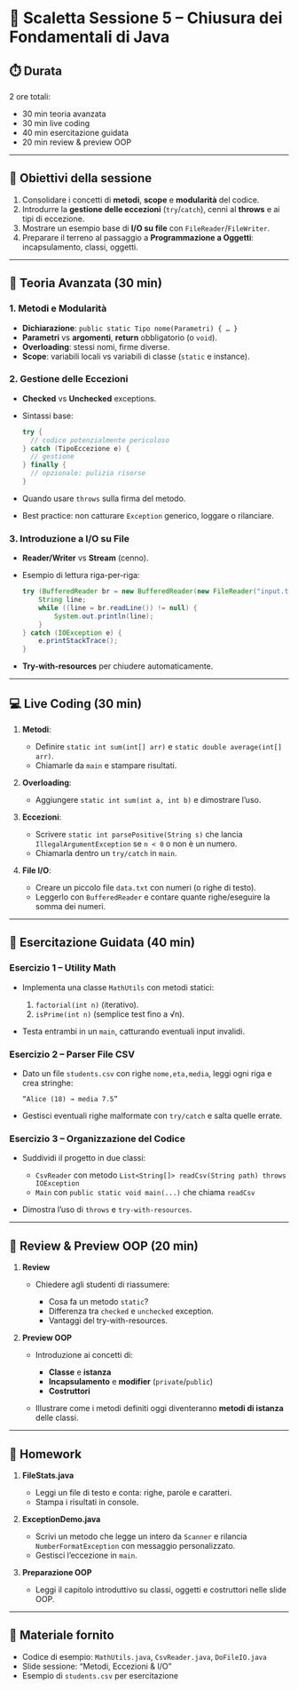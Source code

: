# 📄 Scaletta Sessione 5 – Chiusura dei Fondamentali di Java

## ⏱️ Durata

2 ore totali:

* 30 min teoria avanzata
* 30 min live coding
* 40 min esercitazione guidata
* 20 min review & preview OOP

---

## 🎯 Obiettivi della sessione

1. Consolidare i concetti di **metodi**, **scope** e **modularità** del codice.
2. Introdurre la **gestione delle eccezioni** (`try`/`catch`), cenni al **throws** e ai tipi di eccezione.
3. Mostrare un esempio base di **I/O su file** con `FileReader`/`FileWriter`.
4. Preparare il terreno al passaggio a **Programmazione a Oggetti**: incapsulamento, classi, oggetti.

---

## 🧠 Teoria Avanzata (30 min)

### 1. Metodi e Modularità

* **Dichiarazione**: `public static Tipo nome(Parametri) { … }`
* **Parametri** vs **argomenti**, **return** obbligatorio (o `void`).
* **Overloading**: stessi nomi, firme diverse.
* **Scope**: variabili locali vs variabili di classe (`static` e instance).

### 2. Gestione delle Eccezioni

* **Checked** vs **Unchecked** exceptions.
* Sintassi base:

  ```java
  try {
    // codice potenzialmente pericoloso
  } catch (TipoEccezione e) {
    // gestione
  } finally {
    // opzionale: pulizia risorse
  }
  ```
* Quando usare `throws` sulla firma del metodo.
* Best practice: non catturare `Exception` generico, loggare o rilanciare.

### 3. Introduzione a I/O su File

* **Reader/Writer** vs **Stream** (cenno).
* Esempio di lettura riga-per-riga:

  ```java
  try (BufferedReader br = new BufferedReader(new FileReader("input.txt"))) {
      String line;
      while ((line = br.readLine()) != null) {
          System.out.println(line);
      }
  } catch (IOException e) {
      e.printStackTrace();
  }
  ```
* **Try-with-resources** per chiudere automaticamente.

---

## 💻 Live Coding (30 min)

1. **Metodi**:

    * Definire `static int sum(int[] arr)` e `static double average(int[] arr)`.
    * Chiamarle da `main` e stampare risultati.

2. **Overloading**:

    * Aggiungere `static int sum(int a, int b)` e dimostrare l’uso.

3. **Eccezioni**:

    * Scrivere `static int parsePositive(String s)` che lancia `IllegalArgumentException` se `n < 0` o non è un numero.
    * Chiamarla dentro un `try/catch` in `main`.

4. **File I/O**:

    * Creare un piccolo file `data.txt` con numeri (o righe di testo).
    * Leggerlo con `BufferedReader` e contare quante righe/eseguire la somma dei numeri.

---

## 🧪 Esercitazione Guidata (40 min)

### Esercizio 1 – Utility Math

* Implementa una classe `MathUtils` con metodi statici:

    1. `factorial(int n)` (iterativo).
    2. `isPrime(int n)` (semplice test fino a √n).
* Testa entrambi in un `main`, catturando eventuali input invalidi.

### Esercizio 2 – Parser File CSV

* Dato un file `students.csv` con righe `nome,eta,media`, leggi ogni riga e crea stringhe:

  ```
  “Alice (18) → media 7.5”
  ```
* Gestisci eventuali righe malformate con `try/catch` e salta quelle errate.

### Esercizio 3 – Organizzazione del Codice

* Suddividi il progetto in due classi:

    * `CsvReader` con metodo `List<String[]> readCsv(String path) throws IOException`
    * `Main` con `public static void main(...)` che chiama `readCsv`
* Dimostra l’uso di `throws` e `try-with-resources`.

---

## 💬 Review & Preview OOP (20 min)

1. **Review**

    * Chiedere agli studenti di riassumere:

        * Cosa fa un metodo `static`?
        * Differenza tra `checked` e `unchecked` exception.
        * Vantaggi del try-with-resources.

2. **Preview OOP**

    * Introduzione ai concetti di:

        * **Classe** e **istanza**
        * **Incapsulamento** e **modifier** (`private`/`public`)
        * **Costruttori**
    * Illustrare come i metodi definiti oggi diventeranno **metodi di istanza** delle classi.

---

## 📘 Homework

1. **FileStats.java**

    * Leggi un file di testo e conta: righe, parole e caratteri.
    * Stampa i risultati in console.

2. **ExceptionDemo.java**

    * Scrivi un metodo che legge un intero da `Scanner` e rilancia `NumberFormatException` con messaggio personalizzato.
    * Gestisci l’eccezione in `main`.

3. **Preparazione OOP**

    * Leggi il capitolo introduttivo su classi, oggetti e costruttori nelle slide OOP.

---

## 📎 Materiale fornito

* Codice di esempio: `MathUtils.java`, `CsvReader.java`, `DoFileIO.java`
* Slide sessione: “Metodi, Eccezioni & I/O”
* Esempio di `students.csv` per esercitazione
